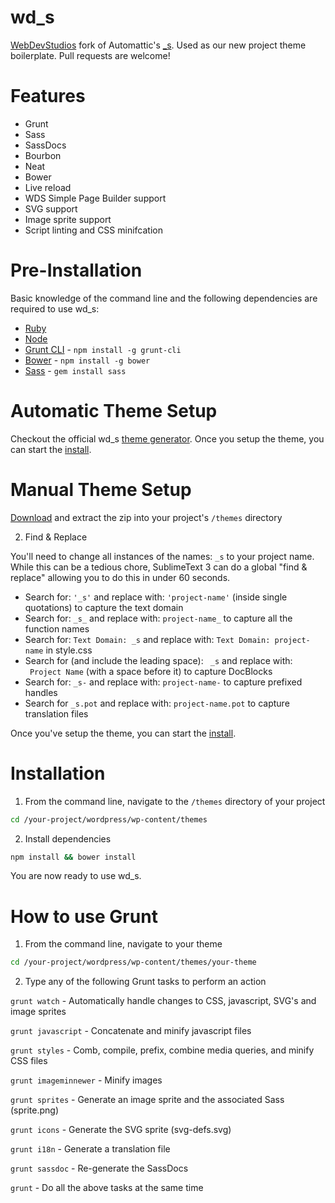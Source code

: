 wd_s
===

[WebDevStudios](http://webdevstudios.com) fork of Automattic's [_s](https://github.com/Automattic/_s). Used as our new project theme boilerplate. Pull requests are welcome!

# Features
* Grunt
* Sass
* SassDocs
* Bourbon
* Neat
* Bower
* Live reload
* WDS Simple Page Builder support
* SVG support
* Image sprite support
* Script linting and CSS minifcation

# Pre-Installation

Basic knowledge of the command line and the following dependencies are required to use wd_s:

* [Ruby](https://www.ruby-lang.org/en/documentation/installation/)
* [Node](http://nodejs.org/)
* [Grunt CLI](https://www.npmjs.com/package/grunt-cli) - `npm install -g grunt-cli`
* [Bower](http://bower.io/) - `npm install -g bower`
* [Sass](http://sass-lang.com/install) - `gem install sass`

# Automatic Theme Setup

Checkout the official wd_s [theme generator](http://generate.themeindex.io/). Once you setup the theme, you can start the [install](https://github.com/WebDevStudios/wd_s#installation).

# Manual Theme Setup

[Download](https://github.com/WebDevStudios/wd_s/archive/master.zip) and extract the zip into your project's `/themes` directory

2) Find & Replace

You'll need to change all instances of the names: `_s` to your project name. While this can be a tedious chore, SublimeText 3 can do a global "find & replace" allowing you to do this in under 60 seconds.

* Search for: `'_s'` and replace with: `'project-name'` (inside single quotations) to capture the text domain
* Search for: `_s_` and replace with: `project-name_` to capture all the function names
* Search for: `Text Domain: _s` and replace with: `Text Domain: project-name` in style.css
* Search for (and include the leading space): <code>&nbsp;_s</code> and replace with: <code>&nbsp;Project Name</code> (with a space before it) to capture DocBlocks
* Search for: `_s-` and replace with: `project-name-` to capture prefixed handles
* Search for `_s.pot` and replace with: `project-name.pot` to capture translation files

Once you've setup the theme, you can start the [install](https://github.com/WebDevStudios/wd_s#installation).

# Installation

1) From the command line, navigate to the `/themes` directory of your project

```bash
cd /your-project/wordpress/wp-content/themes
```

2) Install dependencies

```bash
npm install && bower install
```

You are now ready to use wd_s.

# How to use Grunt

1) From the command line, navigate to your theme

```bash
cd /your-project/wordpress/wp-content/themes/your-theme
```

2) Type any of the following Grunt tasks to perform an action

`grunt watch` - Automatically handle changes to CSS, javascript, SVG's and image sprites

`grunt javascript` - Concatenate and minify javascript files

`grunt styles` - Comb, compile, prefix, combine media queries, and minify CSS files

`grunt imageminnewer` - Minify images

`grunt sprites` - Generate an image sprite and the associated Sass (sprite.png)

`grunt icons` - Generate the SVG sprite (svg-defs.svg)

`grunt i18n` - Generate a translation file

`grunt sassdoc` - Re-generate the SassDocs

`grunt` - Do all the above tasks at the same time
